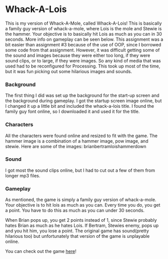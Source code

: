 # Whack-A-Lois 

This is my version of Whack-A-Mole, called Whack-A-Lois! This is basically a family guy version of whack-a-mole, where Lois is the mole and Stewie is the hammer. Your objective is to basically hit Lois as much as you can in 30 seconds. More info on gameplay can be seen below. This assignment was a bit easier than assignment #3 because of the use of OOP, since I borrowed some code from that assignment. However, it was difficult getting some of the sound and images because they were either too long, if they were sound clips, or to large, if they were images. So any kind of media that was used had to be reconfigured for Processing. This took up most of the time, but it was fun picking out some hilarious images and sounds.

### Background
The first thing I did was set up the background for the start-up screen and the background during gameplay. I got the startup screen image online, but I changed it up a little bit and included the whack-a-lois title. I found the family guy font online, so I downloaded it and used it for the title.


### Characters
All the characters were found online and resized to fit with the game. The hammer image is a combination of a hammer image, pow image, and stewie. Here are some of the images:
brianbertramloishammerdown

### Sound
I got most the sound clips online, but I had to cut out a few of them from longer mp3 files. 

### Gameplay
As mentioned, the game is simply a family guy version of whack-a-mole. Your objective is to hit lois as much as you can. Every time you do, you get a point. You have to do this as much as you can under 30 seconds. 

When Brian pops up, you get 2 points instead of 1, since Stewie probably hates Brian as much as he hates Lois. If Bertram, Stewies enemy, pops up and you hit him, you lose a point. The original game has sound(pretty hilarious too) but unfortunately that version of the game is unplayable online.

You can check out the game [here](https://www.youtube.com/watch?v=XyJutQW7XnI)!
